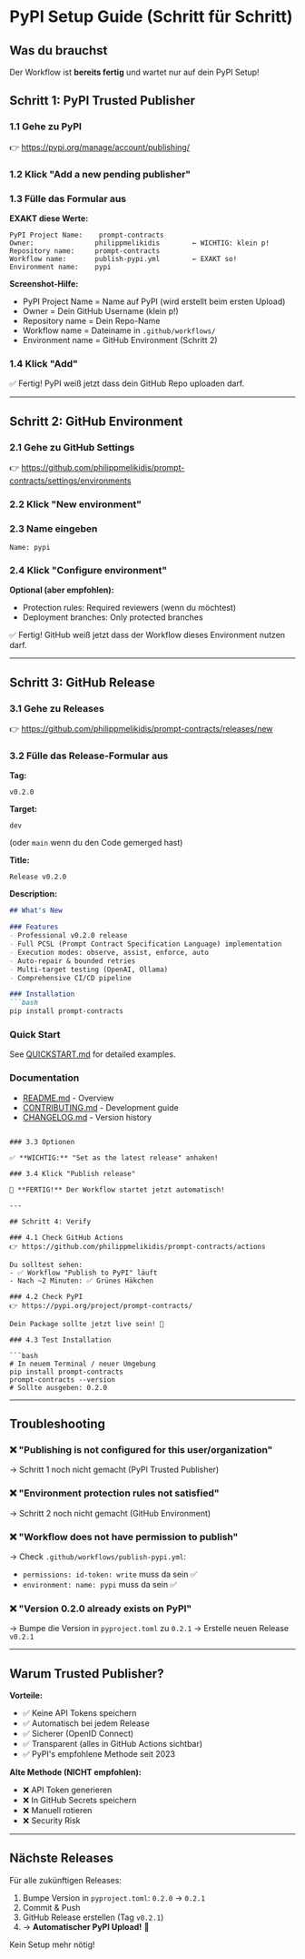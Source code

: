 # PyPI Setup Guide (Schritt für Schritt)

## Was du brauchst

Der Workflow ist **bereits fertig** und wartet nur auf dein PyPI Setup!

## Schritt 1: PyPI Trusted Publisher

### 1.1 Gehe zu PyPI
👉 https://pypi.org/manage/account/publishing/

### 1.2 Klick "Add a new pending publisher"

### 1.3 Fülle das Formular aus

**EXAKT diese Werte:**

```
PyPI Project Name:    prompt-contracts
Owner:               philippmelikidis        ← WICHTIG: klein p!
Repository name:     prompt-contracts
Workflow name:       publish-pypi.yml        ← EXAKT so!
Environment name:    pypi
```

**Screenshot-Hilfe:**
- PyPI Project Name = Name auf PyPI (wird erstellt beim ersten Upload)
- Owner = Dein GitHub Username (klein p!)
- Repository name = Dein Repo-Name
- Workflow name = Dateiname in `.github/workflows/`
- Environment name = GitHub Environment (Schritt 2)

### 1.4 Klick "Add"

✅ Fertig! PyPI weiß jetzt dass dein GitHub Repo uploaden darf.

---

## Schritt 2: GitHub Environment

### 2.1 Gehe zu GitHub Settings
👉 https://github.com/philippmelikidis/prompt-contracts/settings/environments

### 2.2 Klick "New environment"

### 2.3 Name eingeben
```
Name: pypi
```

### 2.4 Klick "Configure environment"

**Optional (aber empfohlen):**
- Protection rules: Required reviewers (wenn du möchtest)
- Deployment branches: Only protected branches

✅ Fertig! GitHub weiß jetzt dass der Workflow dieses Environment nutzen darf.

---

## Schritt 3: GitHub Release

### 3.1 Gehe zu Releases
👉 https://github.com/philippmelikidis/prompt-contracts/releases/new

### 3.2 Fülle das Release-Formular aus

**Tag:**
```
v0.2.0
```

**Target:**
```
dev
```
(oder `main` wenn du den Code gemerged hast)

**Title:**
```
Release v0.2.0
```

**Description:**
```markdown
## What's New

### Features
- Professional v0.2.0 release
- Full PCSL (Prompt Contract Specification Language) implementation
- Execution modes: observe, assist, enforce, auto
- Auto-repair & bounded retries
- Multi-target testing (OpenAI, Ollama)
- Comprehensive CI/CD pipeline

### Installation
```bash
pip install prompt-contracts
```

### Quick Start
See [QUICKSTART.md](./QUICKSTART.md) for detailed examples.

### Documentation
- [README.md](./README.md) - Overview
- [CONTRIBUTING.md](./CONTRIBUTING.md) - Development guide
- [CHANGELOG.md](./CHANGELOG.md) - Version history
```

### 3.3 Optionen

✅ **WICHTIG:** "Set as the latest release" anhaken!

### 3.4 Klick "Publish release"

🚀 **FERTIG!** Der Workflow startet jetzt automatisch!

---

## Schritt 4: Verify

### 4.1 Check GitHub Actions
👉 https://github.com/philippmelikidis/prompt-contracts/actions

Du solltest sehen:
- ✅ Workflow "Publish to PyPI" läuft
- Nach ~2 Minuten: ✅ Grünes Häkchen

### 4.2 Check PyPI
👉 https://pypi.org/project/prompt-contracts/

Dein Package sollte jetzt live sein! 🎉

### 4.3 Test Installation

```bash
# In neuem Terminal / neuer Umgebung
pip install prompt-contracts
prompt-contracts --version
# Sollte ausgeben: 0.2.0
```

---

## Troubleshooting

### ❌ "Publishing is not configured for this user/organization"
→ Schritt 1 noch nicht gemacht (PyPI Trusted Publisher)

### ❌ "Environment protection rules not satisfied"
→ Schritt 2 noch nicht gemacht (GitHub Environment)

### ❌ "Workflow does not have permission to publish"
→ Check `.github/workflows/publish-pypi.yml`:
  - `permissions: id-token: write` muss da sein ✅
  - `environment: name: pypi` muss da sein ✅

### ❌ "Version 0.2.0 already exists on PyPI"
→ Bumpe die Version in `pyproject.toml` zu `0.2.1`
→ Erstelle neuen Release `v0.2.1`

---

## Warum Trusted Publisher?

**Vorteile:**
- ✅ Keine API Tokens speichern
- ✅ Automatisch bei jedem Release
- ✅ Sicherer (OpenID Connect)
- ✅ Transparent (alles in GitHub Actions sichtbar)
- ✅ PyPI's empfohlene Methode seit 2023

**Alte Methode (NICHT empfohlen):**
- ❌ API Token generieren
- ❌ In GitHub Secrets speichern
- ❌ Manuell rotieren
- ❌ Security Risk

---

## Nächste Releases

Für alle zukünftigen Releases:

1. Bumpe Version in `pyproject.toml`: `0.2.0` → `0.2.1`
2. Commit & Push
3. GitHub Release erstellen (Tag `v0.2.1`)
4. → **Automatischer PyPI Upload!** 🎉

Kein Setup mehr nötig!

